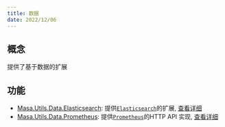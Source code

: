 ```yaml
---
title: 数据
date: 2022/12/06
---
```


## 概念

提供了基于数据的扩展

## 功能

* [Masa.Utils.Data.Elasticsearch](https://www.nuget.org/packages/Masa.Utils.Data.Elasticsearch): 提供[`Elasticsearch`](https://github.com/elastic/elasticsearch)的扩展, [查看详细](./elasticsearch)
* [Masa.Utils.Data.Prometheus](https://www.nuget.org/packages/Masa.Utils.Data.Prometheus): 提供[`Prometheus`](https://prometheus.io/docs/prometheus/latest/querying/api/)的HTTP API 实现, [查看详细](./prometheus)
